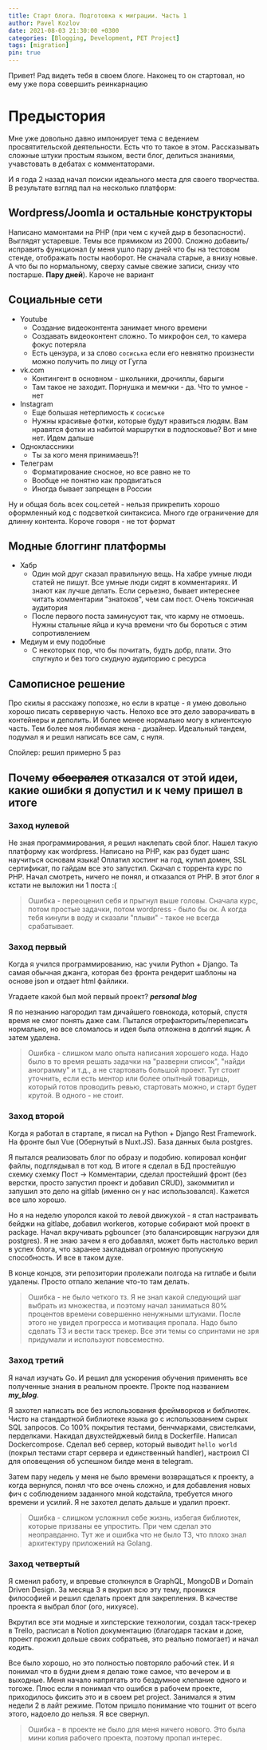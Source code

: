 ```yaml
---
title: Старт блога. Подготовка к миграции. Часть 1
author: Pavel Kozlov
date: 2021-08-03 21:30:00 +0300
categories: [Blogging, Development, PET Project]
tags: [migration]
pin: true
---
```


Привет! Рад видеть тебя в своем блоге. Наконец то он стартовал, но ему уже пора совершить реинкарнацию

# Предыстория

Мне уже довольно давно импонирует тема с ведением просвятительской деятельности. Есть что то такое в этом. Рассказывать сложные штуки простым языком, вести блог, делиться знаниями, учавстовать в дебатах с комментаторами.

И я года 2 назад начал поиски идеального места для своего творчества. В результате взгляд пал на несколько платформ:

## Wordpress/Joomla и остальные конструкторы

Написано мамонтами на PHP (при чем с кучей дыр в безопасности). Выглядят устаревше. Темы все прямиком из 2000. Сложно добавить/исправить функционал (у меня ушло пару дней что бы на тестовом стенде, отображать посты наоборот. Не сначала старые, а внизу новые. А что бы по нормальному, сверху самые свежие записи, снизу что постарше. **Пару дней**). Кароче не вариант

## Социальные сети

* Youtube
    * Создание видеоконтента занимает много времени
    * Создавать видеоконтент сложно. То микрофон сел, то камера фокус потеряла
    * Есть цензура, и за слово `сосиська` если его невнятно произнести можно получить по лицу от Гугла
* vk.com
    * Контингент в основном - школьники, дрочиллы, барыги
    * Там такое не заходит. Порнушка и мемчки - да. Что то умное - нет
* Instagram
    * Еще большая нетерпимость к `сосиське`
    * Нужны красивые фотки, которые будут нравиться людям. Вам нравятся фотки из набитой маршрутки в подпосковье? Вот и мне нет. Идем дальше
* Одноклассники
    * Ты за кого меня принимаешь?!
* Телеграм
    * Форматирование сносное, но все равно не то
    * Вообще не понятно как продвигаться
    * Иногда бывает запрещен в России

Ну и общая боль всех соц.сетей - нельзя прикрепить хорошо оформленный код с подсветкой синтаксиса. Много где ограничение для длинну контента. Короче говоря - не тот формат

## Модные блоггинг платформы

* Хабр
    * Один мой друг сказал правильную вещь. На хабре умные люди статей не пишут. Все умные люди сидят в комментариях. И знают как лучше делать. Если серьезно, бывает интереснее читать комментарии "знатоков", чем сам пост. Очень токсичная аудитория
    * После первого поста заминусуют так, что карму не отмоешь. Нужны стальные яйца и куча времени что бы бороться с этим сопротивлением
* Медиум и ему подобные
    * С некоторых пор, что бы почитать, будть добр, плати. Это спугнуло и без того скудную аудиторию с ресурса

## Самописное решение

Про скилы я расскажу попозже, но если в кратце - я умею довольно хорошо писать сервверную часть. Нелохо все это дело заворачивать в контейнеры и деполить. И более менее нормально могу в клиентскую часть. Тем более моя любимая жена - дизайнер. Идеальный тандем, подумал я и решил написать все сам, с нуля. 

Спойлер: решил примерно 5 раз

## Почему ~~обосрался~~ отказался от этой идеи, какие ошибки я допустил и к чему пришел в итоге

### Заход нулевой

Не зная программирования, я решил наклепать свой блог. Нашел такую платформу как wordpress. Написано на PHP, как раз будет шанс научиться основам языка! Оплатил хостинг на год, купил домен, SSL сертификат, по гайдам все это запустил. Скачал с торрента курс по PHP. Начал смотреть, ничего не понял, и отказался от PHP. В этот блог я кстати не выложил ни 1 поста :(

> Ошибка - переоценил себя и прыгнул выше головы. Сначала курс, потом простые задачки, потом wordpress - было бы ок. А когда тебя кинули в воду и сказали "плыви" - такое не всегда срабатывает.

### Заход первый

Когда я учился программированию, нас учили Python + Django. Та самая обычная джанга, которая без фронта рендерит шаблоны на основе json и отдает html файлики. 

Угадаете какой был мой первый проект? ***personal blog***

Я по незнанию нагородил там дичайшего говнокода, который, спустя время не смог понять даже сам. Пытался отрефакторить/переписать нормально, но все сломалось и идея была отложена в долгий ящик. А затем удалена.

> Ошибка - слишком мало опыта написания хорошего кода. Надо было в то время решать задачки на "разверни список", "найди анограмму" и т.д., а не стартовать большой проект. Тут стоит уточнить, если есть ментор или более опытный товарищь, который готов проводить ревью, стартовать можно, и старт будет крутой. В одного - не стоит.

### Заход второй

Когда я работал в стартапе, я писал на Python + Django Rest Framework. На фронте был Vue (Обернутый в Nuxt.JS). База данных была postgres.

Я пытался реализовать блог по образу и подобию. копировал конфиг файлы, подглядывал в тот код. В итоге я сделал в БД простейшую схемку схемку Пост -> Комментарии, сделал простейший фронт (без верстки, просто запустил проект и добавил CRUD), закоммитил и запушил это дело на gitlab (именно он у нас использовался). Кажется все шло хорошо. 

Но я на неделю упоролся какой то левой движухой - я стал настраивать бейджи на gitlabe, добавил workerов, которые собирают мой проект в package. Начал вкручивать pgbouncer (это балансировщик нагрузки для postgres). Я не знаю зачем я его добавлял, может быть настолько верил в успех блога, что заранее закладывал огромную пропускную способность. И все в таком духе.

В конце концов, эти репозитории пролежали полгода на гитлабе и были удалены. Просто отпало желание что-то там делать.

> Ошибка - не было четкого тз. Я не знал какой следующий шаг выбрать из множества, и поэтому начал заниматься 80% процентов времени совершенно ненужными штуками. После этого не увидел прогресса и мотивация пропала. Надо было сделать ТЗ и вести таск трекер. Все эти темы со спринтами не зря придумали и используют повсеместно.

### Заход третий

Я начал изучать Go. И решил для ускорения обучения применять все полученные знания в реальном проекте. Прокте под названием ***my_blog***.

Я захотел написать все без использования фреймворков и библиотек. Чисто на стандартной библиотеке языка go с использованием сырых SQL запросов. Со 100% покрытия тестами, бенчмарками, свистелками, перделками. Накидал двухстейджевый билд в Dockerfile. Написал Dockercompose. Сделал веб сервер, который выводит `hello world` (покрыл тестами старт сервера и единственный handler), настроил CI для оповещения об успешном билде меня в telegram. 

Затем пару недель у меня не было времени возвращаться к проекту, а когда вернулся, понял что все очень сложно, и для добавления новых фич с соблюдением заданного мной кодстайла, требуется много времени и усилий. Я не захотел делать дальше и удалил проект.

> Ошибка - слишком усложнил себе жизнь, избегая библиотек, которые призваны ее упростить. При чем сделал это неоправданно. Тут же и ошибка что не было ТЗ, что плохо знал архитектуру приложений на Golang. 

### Заход четвертый

Я сменил работу, и впревые столкнулся в GraphQL, MongoDB и Domain Driven Design. За месяца 3 я вкурил всю эту тему, проникся философией и решил сделать проект для закрепления. В качестве проекта я выбрал блог (ого, нихуясе).

Вкрутил все эти модные и хипстерские технологии, создал таск-трекер в Trello, расписал в Notion документацию (благодаря таскам и доке, проект прожил дольше своих собратьев, это реально помогает) и начал кодить.

Все было хорошо, но это полностью повторяло рабочий стек. И я понимал что в будни днем я делаю тоже самое, что вечером и в выходные. Меня начало напрягать это бездумное клепание одного и тогоже. Плюс если я понимал что ошибся в рабочем проекте, приходилось фиксить это и в своем pet project. Занимался я этим недели 2 в лайт режиме. Потом пришло понимание что тошнит от всего этого, надоело до нельзя. Я все свернул.

> Ошибка - в проекте не было для меня ничего нового. Это была мини копия рабочего проекта, поэтому пропал интерес.
